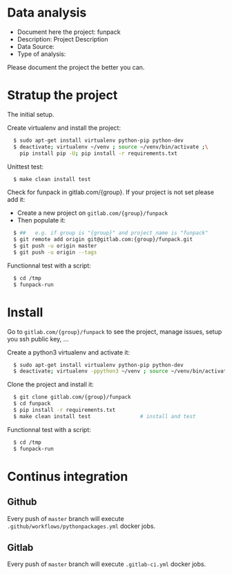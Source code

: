 # Data analysis
- Document here the project: funpack
- Description: Project Description
- Data Source:
- Type of analysis:

Please document the project the better you can.

# Stratup the project

The initial setup.

Create virtualenv and install the project:
```bash
  $ sudo apt-get install virtualenv python-pip python-dev
  $ deactivate; virtualenv ~/venv ; source ~/venv/bin/activate ;\
    pip install pip -U; pip install -r requirements.txt
```

Unittest test:
```bash
  $ make clean install test
```

Check for funpack in gitlab.com/{group}.
If your project is not set please add it:

- Create a new project on `gitlab.com/{group}/funpack`
- Then populate it:

```bash
  $ ##   e.g. if group is "{group}" and project_name is "funpack"
  $ git remote add origin git@gitlab.com:{group}/funpack.git
  $ git push -u origin master
  $ git push -u origin --tags
```

Functionnal test with a script:
```bash
  $ cd /tmp
  $ funpack-run
```
# Install
Go to `gitlab.com/{group}/funpack` to see the project, manage issues,
setup you ssh public key, ...

Create a python3 virtualenv and activate it:
```bash
  $ sudo apt-get install virtualenv python-pip python-dev
  $ deactivate; virtualenv -ppython3 ~/venv ; source ~/venv/bin/activate
```

Clone the project and install it:
```bash
  $ git clone gitlab.com/{group}/funpack
  $ cd funpack
  $ pip install -r requirements.txt
  $ make clean install test                # install and test
```
Functionnal test with a script:
```bash
  $ cd /tmp
  $ funpack-run
``` 

# Continus integration
## Github 
Every push of `master` branch will execute `.github/workflows/pythonpackages.yml` docker jobs.
## Gitlab
Every push of `master` branch will execute `.gitlab-ci.yml` docker jobs.
